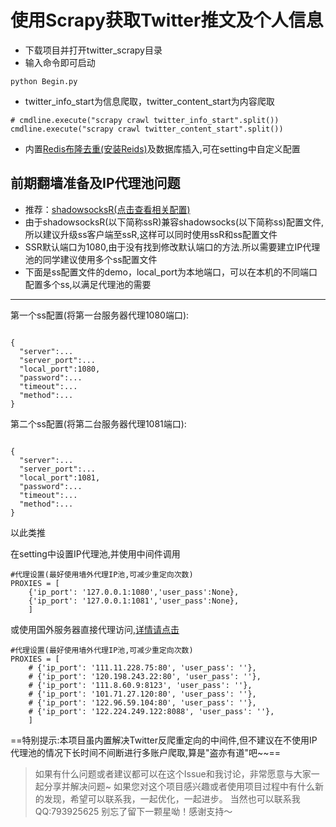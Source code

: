 # 使用Scrapy获取Twitter推文及个人信息


* 下载项目并打开twitter_scrapy目录
* 输入命令即可启动
```
python Begin.py
```
* twitter_info_start为信息爬取，twitter_content_start为内容爬取
```
# cmdline.execute("scrapy crawl twitter_info_start".split())
cmdline.execute("scrapy crawl twitter_content_start".split())
```
* 内置[Redis布隆去重(安装Reids)](http://blog.csdn.net/u010286751/article/details/48924635)及数据库插入,可在setting中自定义配置

## 前期翻墙准备及IP代理池问题

* 推荐：[shadowsocksR(点击查看相关配置)](https://github.com/muscledreamer/shadowsocksR)
* 由于shadowsocksR(以下简称ssR)兼容shadowsocks(以下简称ss)配置文件,所以建议升级ss客户端至ssR,这样可以同时使用ssR和ss配置文件
* SSR默认端口为1080,由于没有找到修改默认端口的方法.所以需要建立IP代理池的同学建议使用多个ss配置文件
* 下面是ss配置文件的demo，local_port为本地端口，可以在本机的不同端口配置多个ss,以满足代理池的需要


---
第一个ss配置(将第一台服务器代理1080端口):
```

{
  "server":...
  "server_port":...
  "local_port":1080,
  "password":...
  "timeout":...
  "method":...
}
```
第二个ss配置(将第二台服务器代理1081端口):
```

{
  "server":...
  "server_port":...
  "local_port":1081,
  "password":...
  "timeout":...
  "method":...
}
```
以此类推

在setting中设置IP代理池,并使用中间件调用
```
#代理设置(最好使用墙外代理IP池,可减少重定向次数)
PROXIES = [
    {'ip_port': '127.0.0.1:1080','user_pass':None},
    {'ip_port': '127.0.0.1:1081','user_pass':None},
    ]
```
或使用国外服务器直接代理访问,[详情请点击](http://www.cnblogs.com/rwxwsblog/p/4575894.html)
```
#代理设置(最好使用墙外代理IP池,可减少重定向次数)
PROXIES = [
    # {'ip_port': '111.11.228.75:80', 'user_pass': ''},
    # {'ip_port': '120.198.243.22:80', 'user_pass': ''},
    # {'ip_port': '111.8.60.9:8123', 'user_pass': ''},
    # {'ip_port': '101.71.27.120:80', 'user_pass': ''},
    # {'ip_port': '122.96.59.104:80', 'user_pass': ''},
    # {'ip_port': '122.224.249.122:8088', 'user_pass': ''},
    ]
```
==特别提示:本项目虽内置解决Twitter反爬重定向的中间件,但不建议在不使用IP代理池的情况下长时间不间断进行多账户爬取,算是"盗亦有道"吧~~==

> 如果有什么问题或者建议都可以在这个Issue和我讨论，非常愿意与大家一起分享并解决问题~
> 如果您对这个项目感兴趣或者使用项目过程中有什么新的发现，希望可以联系我，一起优化，一起进步。
> 当然也可以联系我QQ:793925625
> 别忘了留下一颗星呦！感谢支持～
